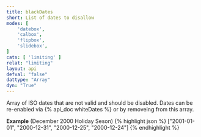 ```yaml
---
title: blackDates
short: List of dates to disallow
modes: [
	'datebox',
	'calbox',
	'flipbox',
	'slidebox',
]
cats: [ 'limiting' ]
relat: "limiting"
layout: api
defval: "false"
dattype: "Array"
dyn: "True"
---
```


Array of ISO dates that are not valid and should be disabled. Dates can be 
re-enabled via {% api_doc whiteDates %} or by removeing from this array.


**Example** (December 2000 Holiday Seson)
{% highlight json %}
["2001-01-01", "2000-12-31", "2000-12-25", "2000-12-24"]
{% endhighlight %}
